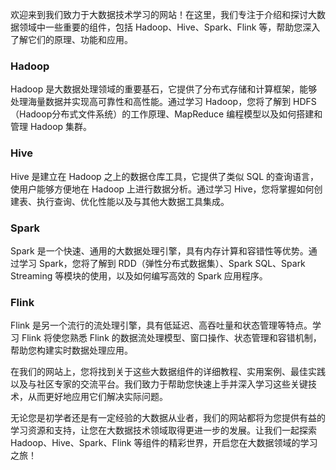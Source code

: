 欢迎来到我们致力于大数据技术学习的网站！在这里，我们专注于介绍和探讨大数据领域中一些重要的组件，包括 Hadoop、Hive、Spark、Flink 等，帮助您深入了解它们的原理、功能和应用。

### Hadoop
Hadoop 是大数据处理领域的重要基石，它提供了分布式存储和计算框架，能够处理海量数据并实现高可靠性和高性能。通过学习 Hadoop，您将了解到 HDFS（Hadoop分布式文件系统）的工作原理、MapReduce 编程模型以及如何搭建和管理 Hadoop 集群。

### Hive
Hive 是建立在 Hadoop 之上的数据仓库工具，它提供了类似 SQL 的查询语言，使用户能够方便地在 Hadoop 上进行数据分析。通过学习 Hive，您将掌握如何创建表、执行查询、优化性能以及与其他大数据工具集成。

### Spark
Spark 是一个快速、通用的大数据处理引擎，具有内存计算和容错性等优势。通过学习 Spark，您将了解到 RDD（弹性分布式数据集）、Spark SQL、Spark Streaming 等模块的使用，以及如何编写高效的 Spark 应用程序。

### Flink
Flink 是另一个流行的流处理引擎，具有低延迟、高吞吐量和状态管理等特点。学习 Flink 将使您熟悉 Flink 的数据流处理模型、窗口操作、状态管理和容错机制，帮助您构建实时数据处理应用。

在我们的网站上，您将找到关于这些大数据组件的详细教程、实用案例、最佳实践以及与社区专家的交流平台。我们致力于帮助您快速上手并深入学习这些关键技术，从而更好地应用它们解决实际问题。

无论您是初学者还是有一定经验的大数据从业者，我们的网站都将为您提供有益的学习资源和支持，让您在大数据技术领域取得更进一步的发展。让我们一起探索 Hadoop、Hive、Spark、Flink 等组件的精彩世界，开启您在大数据领域的学习之旅！